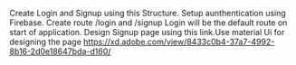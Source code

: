 Create Login and Signup using this Structure.
Setup aunthentication using Firebase.
Create route /login and /signup
Login will be the default route on start of application.
Design Signup page using this link.Use material Ui for designing the page
https://xd.adobe.com/view/8433c0b4-37a7-4992-8b16-2d0e18647bda-d160/
